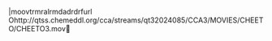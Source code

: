    |moov   trmra   lrmda   drdrf    url    Ohttp://qtss.chemeddl.org/cca/streams/qt32024085/CCA3/MOVIES/CHEETO/CHEETO3.mov 
